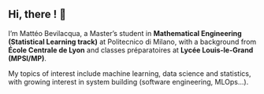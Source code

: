 ## Hi, there ! 👋  

I’m Mattéo Bevilacqua, a Master’s student in **Mathematical Engineering (Statistical Learning track)** at Politecnico di Milano, with a background from **École Centrale de Lyon** and classes préparatoires at **Lycée Louis-le-Grand (MPSI/MP)**.  

My topics of interest include machine learning, data science and statistics, with growing interest in system building (software engineering, MLOps...).

